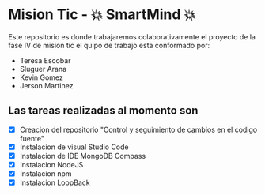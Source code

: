 # Mision Tic - :collision: SmartMind :collision:
Este repositorio es donde trabajaremos colaborativamente el proyecto de la fase IV de mision tic
el quipo de trabajo esta conformado por:
* Teresa Escobar 
* Sluguer Arana 
* Kevin Gomez
* Jerson Martinez
## Las tareas realizadas al momento son 
- [x] Creacion del repositorio "Control y seguimiento de cambios en el codigo fuente"
- [X] Instalacion de visual Studio Code  
- [x] Instalacion de IDE MongoDB Compass
- [X] Instalacion NodeJS 
- [X] Instalacion npm
- [X] Instalacion LoopBack
